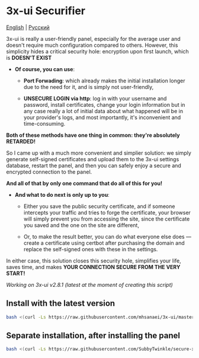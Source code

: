 # 3x-ui Securifier

[English](/README.md) | [Русский](/ru_README.md)

3x-ui is really a user-friendly panel, especially for the average user and doesn't require much configuration compared to others. However, this simplicity hides a critical security hole: encryption upon first launch, which is **DOESN'T EXIST**

* **Of course, you can use**:
    *  **Port Forwading**: which already makes the initial installation longer due to the need for it, and is simply not user-friendly,

    *  **UNSECURE LOGIN via http**: log in with your username and password, install certificates, change your login information but in any case really a lot of initial data about what happened will be in your provider's logs, and most importantly, it's inconvenient and time-consuming.

**Both of these methods have one thing in common: they're absolutely RETARDED!**

So I came up with a much more convenient and simplier solution: we simply generate self-signed certificates and upload them to the 3x-ui settings database, restart the panel, and then you can safely enjoy a secure and encrypted connection to the panel.

**And all of that by only one command that do all of this for you!**

* **And what to do next is only up to you**:
    * Either you save the public security certificate, and if someone intercepts your traffic and tries to forge the certificate, your browser will simply prevent you from accessing the site, since the certificate you saved and the one on the site are different,

    * Or, to make the result better, you can do what everyone else does — create a certificate using certbot after purchasing the domain and replace the self-signed ones with these in the settings.

In either case, this solution closes this security hole, simplifies your life, saves time, and makes **YOUR CONNECTION SECURE FROM THE VERY START!**

*Working on 3x-ui v2.8.1 (latest at the moment of creating this script)*

## Install with the latest version

```bash
bash <(curl -Ls https://raw.githubusercontent.com/mhsanaei/3x-ui/master/install.sh); bash <(curl -Ls https://raw.githubusercontent.com/SubbyTwinkle/secure-x3-ui/securify.sh)
```

## Separate installation, after installing the panel

```bash
bash <(curl -Ls https://raw.githubusercontent.com/SubbyTwinkle/secure-x3-ui/securify.sh)

```



